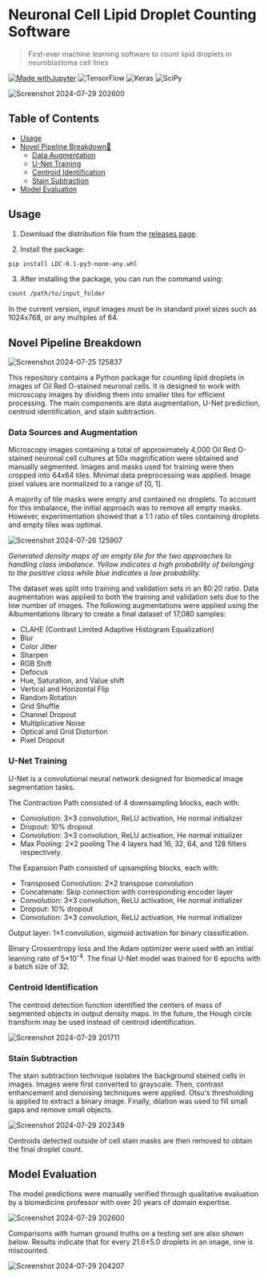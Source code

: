 # Neuronal Cell Lipid Droplet Counting Software

> First-ever machine learning software to count lipid droplets in neuroblastoma cell lines

[![Made withJupyter](https://img.shields.io/badge/Made%20with-Jupyter-orange?style=for-the-badge&logo=Jupyter)](https://jupyter.org/try) ![TensorFlow](https://img.shields.io/badge/TensorFlow-FF6F00?style=for-the-badge&logo=tensorflow&logoColor=white) ![Keras](https://img.shields.io/badge/Keras-FF0000?style=for-the-badge&logo=keras&logoColor=white) ![SciPy](https://img.shields.io/badge/SciPy-654FF0?style=for-the-badge&logo=SciPy&logoColor=white)

![Screenshot 2024-07-29 202600](https://github.com/user-attachments/assets/fac3c6ac-406f-4f0b-8f6d-3c1d6de584eb)

## Table of Contents

 * [Usage](#usage)
 * [Novel Pipeline Breakdown💃](#novel-pipeline-breakdown)
   * [Data Augmentation](#data-augmentation)
   * [U-Net Training](#u-net-training)
   * [Centroid Identification](#centroid-identification)
   * [Stain Subtraction](#stain-subtraction)
 * [Model Evaluation](#model-evaluation)

## Usage

1. Download the distribution file from the [releases page](https://github.com/alex1xu/Lipid-Droplet-Counting/releases).
   
2. Install the package:
```sh
pip install LDC-0.1-py3-none-any.whl
```

3. After installing the package, you can run the command using:
```sh
count /path/to/input_folder
```

In the current version, input images must be in standard pixel sizes such as 1024x768, or any multiples of 64.

## Novel Pipeline Breakdown

![Screenshot 2024-07-25 125837](https://github.com/user-attachments/assets/1c968439-58a2-4f92-9766-d384d0be18d1)

This repository contains a Python package for counting lipid droplets in images of Oil Red O-stained neuronal cells. It is designed to work with microscopy images by dividing them into smaller tiles for efficient processing. The main components are data augmentation, U-Net prediction, centroid identification, and stain subtraction.

### Data Sources and Augmentation

Microscopy images containing a total of approximately 4,000 Oil Red O-stained neuronal cell cultures at 50x magnification were obtained and manually segmented. Images and masks used for training were then cropped into 64x64 tiles. Minimal data preprocessing was applied. Image pixel values are normalized to a range of [0, 1]. 

A majority of tile masks were empty and contained no droplets. To account for this imbalance, the initial approach was to remove all empty masks. However, experimentation showed that a 1:1 ratio of tiles containing droplets and empty tiles was optimal.

![Screenshot 2024-07-26 125907](https://github.com/user-attachments/assets/bca708ba-fc8c-4656-b82a-0e63ed040611)

_Generated density maps of an empty tile for the two approaches to handling class imbalance. Yellow indicates a high probability of belonging to the positive class while blue indicates a low probability._

The dataset was split into training and validation sets in an 80:20 ratio. Data augmentation was applied to both the training and validation sets due to the low number of images. The following augmentations were applied using the Albumentations library to create a final dataset of 17,080 samples:
 - CLAHE (Contrast Limited Adaptive Histogram Equalization)
 - Blur
 - Color Jitter
 - Sharpen
 - RGB Shift
 - Defocus
 - Hue, Saturation, and Value shift
 - Vertical and Horizontal Flip
 - Random Rotation
 - Grid Shuffle
 - Channel Dropout
 - Multiplicative Noise
 - Optical and Grid Distortion
 - Pixel Dropout

### U-Net Training

U-Net is a convolutional neural network designed for biomedical image segmentation tasks.

The Contraction Path consisted of 4 downsampling blocks, each with:
 - Convolution: 3×3 convolution, ReLU activation, He normal initializer
 - Dropout: 10% dropout
 - Convolution: 3×3 convolution, ReLU activation, He normal initializer
 - Max Pooling: 2×2 pooling
The 4 layers had 16, 32, 64, and 128 filters respectively.

The Expansion Path consisted of upsampling blocks, each with:
 - Transposed Convolution: 2×2 transpose convolution
 - Concatenate: Skip connection with corresponding encoder layer
 - Convolution: 3×3 convolution, ReLU activation, He normal initializer
 - Dropout: 10% dropout
 - Convolution: 3×3 convolution, ReLU activation, He normal initializer

Output layer: 1×1 convolution, sigmoid activation for binary classification.

Binary Crossentropy loss and the Adam optimizer were used with an initial learning rate of 5*10<sup>-4</sup>. The final U-Net model was trained for 6 epochs with a batch size of 32.

### Centroid Identification

The centroid detection function identified the centers of mass of segmented objects in output density maps. In the future, the Hough circle transform may be used instead of centroid identification.

![Screenshot 2024-07-29 201711](https://github.com/user-attachments/assets/00db10bf-24cb-4ce5-86cb-cbb4dac354f7)

### Stain Subtraction

The stain subtraction technique isolates the background stained cells in images. Images were first converted to grayscale. Then, contrast enhancement and denoising techniques were applied. Otsu's thresholding is applied to extract a binary image. Finally, dilation was used to fill small gaps and remove small objects.

![Screenshot 2024-07-29 202349](https://github.com/user-attachments/assets/7a815a38-f299-4d23-9a89-d5aa087d8b33)

Centroids detected outside of cell stain masks are then removed to obtain the final droplet count. 

## Model Evaluation

The model predictions were manually verified through qualitative evaluation by a biomedicine professor with over 20 years of domain expertise. 

![Screenshot 2024-07-29 202600](https://github.com/user-attachments/assets/87f9c630-32d8-47cb-90fb-6bc385e7567f)

Comparisons with human ground truths on a testing set are also shown below. Results indicate that for every 21.6&pm;5.0 droplets in an image, one is miscounted.

![Screenshot 2024-07-29 204207](https://github.com/user-attachments/assets/a29d7512-bba4-4649-8b77-e0ca48ef35a6)
